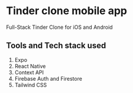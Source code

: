# Tinder clone mobile app

Full-Stack Tinder Clone for iOS and Android

## Tools and Tech stack used

1. Expo
2. React Native
3. Context API
4. Firebase Auth and Firestore
5. Tailwind CSS
